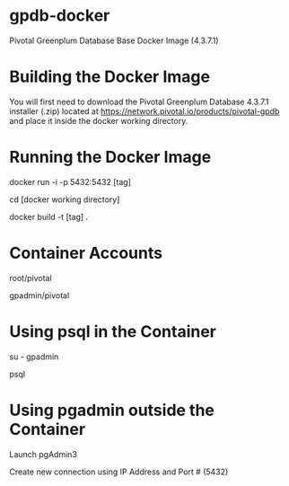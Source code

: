 # gpdb-docker
Pivotal Greenplum Database Base Docker Image (4.3.7.1)

# Building the Docker Image
You will first need to download the Pivotal Greenplum Database 4.3.7.1 installer (.zip) located at https://network.pivotal.io/products/pivotal-gpdb and place it inside the docker working directory.

# Running the Docker Image
docker run -i -p 5432:5432 [tag]

cd [docker working directory]

docker build -t [tag] .

# Container Accounts
root/pivotal

gpadmin/pivotal

# Using psql in the Container
su - gpadmin

psql

# Using pgadmin outside the Container
Launch pgAdmin3

Create new connection using IP Address and Port # (5432)
